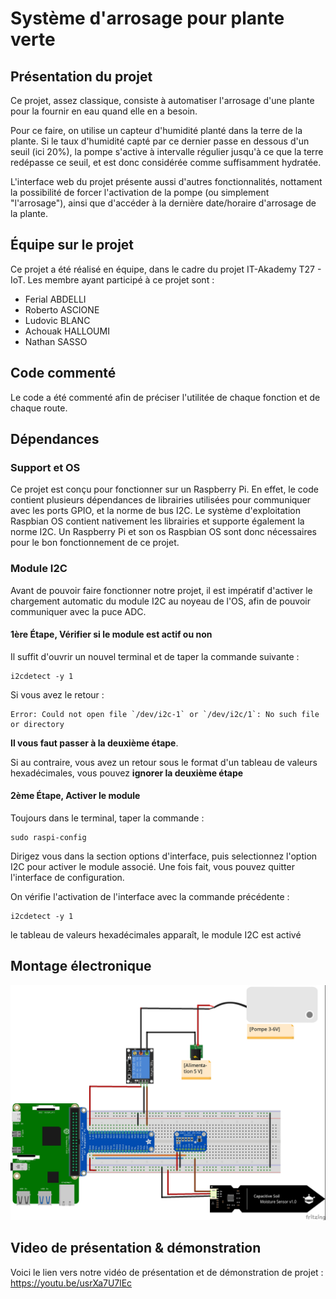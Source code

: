 # Système d'arrosage pour plante verte

## Présentation du projet
Ce projet, assez classique, consiste à automatiser l'arrosage d'une plante pour la fournir en eau quand elle en a besoin.

Pour ce faire, on utilise un capteur d'humidité planté dans la terre de la plante. Si le taux d'humidité capté par ce dernier passe en dessous d'un seuil (ici 20%), la pompe s'active à intervalle régulier jusqu'à ce que la terre redépasse ce seuil, et est donc considérée comme suffisamment hydratée.

L'interface web du projet présente aussi d'autres fonctionnalités, nottament la possibilité de forcer l'activation de la pompe (ou simplement "l'arrosage"), ainsi que d'accéder à la dernière date/horaire d'arrosage de la plante.

## Équipe sur le projet
Ce projet a été réalisé en équipe, dans le cadre du projet IT-Akademy T27 - IoT. Les membre ayant participé à ce projet sont : 
- Ferial ABDELLI
- Roberto ASCIONE
- Ludovic BLANC
- Achouak HALLOUMI
- Nathan SASSO

## Code commenté
Le code a été commenté afin de préciser l'utilitée de chaque fonction et de chaque route.

## Dépendances
### Support et OS
Ce projet est conçu pour fonctionner sur un Raspberry Pi. En effet, le code contient plusieurs dépendances de librairies utilisées pour communiquer avec les ports GPIO, et la norme de bus I2C. Le système d'exploitation Raspbian OS contient nativement les librairies et supporte également la norme I2C. Un Raspberry Pi et son os Raspbian OS sont donc nécessaires pour le bon fonctionnement de ce projet.

### Module I2C 
Avant de pouvoir faire fonctionner notre projet, il est impératif d'activer le chargement automatic du module I2C au noyeau de l'OS, afin de pouvoir communiquer avec la puce ADC.

#### 1ère Étape, Vérifier si le module est actif ou non
Il suffit d'ouvrir un nouvel terminal et de taper la commande suivante : 
```
i2cdetect -y 1
```
Si vous avez le retour :
```
Error: Could not open file `/dev/i2c-1` or `/dev/i2c/1`: No such file or directory
```
**Il vous faut passer à la deuxième étape**.

Si au contraire, vous avez un retour sous le format d'un tableau de valeurs hexadécimales, vous pouvez **ignorer la deuxième étape**

#### 2ème Étape, Activer le module
Toujours dans le terminal, taper la commande : 
```
sudo raspi-config
```
Dirigez vous dans la section options d'interface, puis selectionnez l'option I2C pour activer le module associé. Une fois fait, vous pouvez quitter l'interface de configuration.

On vérifie l'activation de l'interface avec la commande précédente :
```
i2cdetect -y 1
```
le tableau de valeurs hexadécimales apparaît, le module I2C est activé

## Montage électronique

![Montage électronique](/static/images/montage.jpg "Montage électronique")

## Video de présentation & démonstration
Voici le lien vers notre vidéo de présentation et de démonstration de projet : https://youtu.be/usrXa7U7lEc